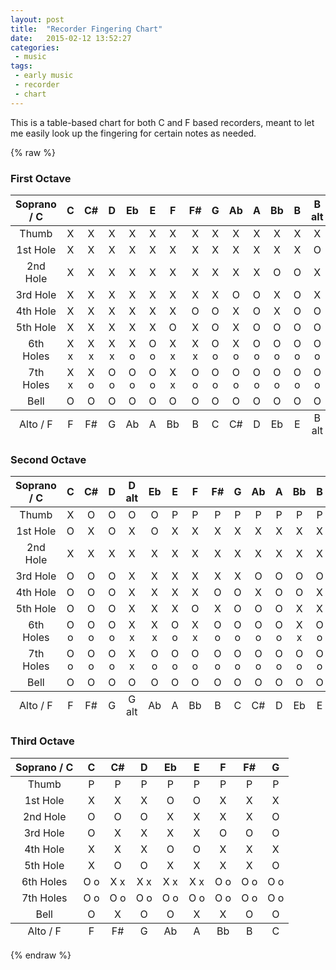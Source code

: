 ```yaml
---
layout: post
title:  "Recorder Fingering Chart"
date:   2015-02-12 13:52:27
categories:
 - music
tags:
 - early music
 - recorder
 - chart
---
```


This is a table-based chart for both C and F based recorders, meant to
let me easily look up the fingering for certain notes as needed.


{% raw %}
<h3 id="first-octave">First Octave</h3>

<table>
  <thead>
    <tr>
      <th style="text-align: center">Soprano / C</th>
      <th style="text-align: center">C</th>
      <th style="text-align: center">C#</th>
      <th style="text-align: center">D</th>
      <th style="text-align: center">Eb</th>
      <th style="text-align: center">E</th>
      <th style="text-align: center">F</th>
      <th style="text-align: center">F#</th>
      <th style="text-align: center">G</th>
      <th style="text-align: center">Ab</th>
      <th style="text-align: center">A</th>
      <th style="text-align: center">Bb</th>
      <th style="text-align: center">B</th>
      <th style="text-align: center">B alt</th>
    </tr>
  </thead>
  <tbody>
    <tr>
      <td style="text-align: center">Thumb</td>
      <td style="text-align: center">X</td>
      <td style="text-align: center">X</td>
      <td style="text-align: center">X</td>
      <td style="text-align: center">X</td>
      <td style="text-align: center">X</td>
      <td style="text-align: center">X</td>
      <td style="text-align: center">X</td>
      <td style="text-align: center">X</td>
      <td style="text-align: center">X</td>
      <td style="text-align: center">X</td>
      <td style="text-align: center">X</td>
      <td style="text-align: center">X</td>
      <td style="text-align: center">X</td>
    </tr>
    <tr>
      <td style="text-align: center">1st Hole</td>
      <td style="text-align: center">X</td>
      <td style="text-align: center">X</td>
      <td style="text-align: center">X</td>
      <td style="text-align: center">X</td>
      <td style="text-align: center">X</td>
      <td style="text-align: center">X</td>
      <td style="text-align: center">X</td>
      <td style="text-align: center">X</td>
      <td style="text-align: center">X</td>
      <td style="text-align: center">X</td>
      <td style="text-align: center">X</td>
      <td style="text-align: center">X</td>
      <td style="text-align: center">O</td>
    </tr>
    <tr>
      <td style="text-align: center">2nd Hole</td>
      <td style="text-align: center">X</td>
      <td style="text-align: center">X</td>
      <td style="text-align: center">X</td>
      <td style="text-align: center">X</td>
      <td style="text-align: center">X</td>
      <td style="text-align: center">X</td>
      <td style="text-align: center">X</td>
      <td style="text-align: center">X</td>
      <td style="text-align: center">X</td>
      <td style="text-align: center">X</td>
      <td style="text-align: center">O</td>
      <td style="text-align: center">O</td>
      <td style="text-align: center">X</td>
    </tr>
    <tr>
      <td style="text-align: center">3rd Hole</td>
      <td style="text-align: center">X</td>
      <td style="text-align: center">X</td>
      <td style="text-align: center">X</td>
      <td style="text-align: center">X</td>
      <td style="text-align: center">X</td>
      <td style="text-align: center">X</td>
      <td style="text-align: center">X</td>
      <td style="text-align: center">X</td>
      <td style="text-align: center">O</td>
      <td style="text-align: center">O</td>
      <td style="text-align: center">X</td>
      <td style="text-align: center">O</td>
      <td style="text-align: center">X</td>
    </tr>
    <tr>
      <td style="text-align: center">4th Hole</td>
      <td style="text-align: center">X</td>
      <td style="text-align: center">X</td>
      <td style="text-align: center">X</td>
      <td style="text-align: center">X</td>
      <td style="text-align: center">X</td>
      <td style="text-align: center">X</td>
      <td style="text-align: center">O</td>
      <td style="text-align: center">O</td>
      <td style="text-align: center">X</td>
      <td style="text-align: center">O</td>
      <td style="text-align: center">X</td>
      <td style="text-align: center">O</td>
      <td style="text-align: center">O</td>
    </tr>
    <tr>
      <td style="text-align: center">5th Hole</td>
      <td style="text-align: center">X</td>
      <td style="text-align: center">X</td>
      <td style="text-align: center">X</td>
      <td style="text-align: center">X</td>
      <td style="text-align: center">X</td>
      <td style="text-align: center">O</td>
      <td style="text-align: center">X</td>
      <td style="text-align: center">O</td>
      <td style="text-align: center">X</td>
      <td style="text-align: center">O</td>
      <td style="text-align: center">O</td>
      <td style="text-align: center">O</td>
      <td style="text-align: center">O</td>
    </tr>
    <tr>
      <td style="text-align: center">6th Holes</td>
      <td style="text-align: center">X x</td>
      <td style="text-align: center">X x</td>
      <td style="text-align: center">X x</td>
      <td style="text-align: center">X o</td>
      <td style="text-align: center">O o</td>
      <td style="text-align: center">X x</td>
      <td style="text-align: center">X x</td>
      <td style="text-align: center">O o</td>
      <td style="text-align: center">X o</td>
      <td style="text-align: center">O o</td>
      <td style="text-align: center">O o</td>
      <td style="text-align: center">O o</td>
      <td style="text-align: center">O o</td>
    </tr>
    <tr>
      <td style="text-align: center">7th Holes</td>
      <td style="text-align: center">X x</td>
      <td style="text-align: center">X o</td>
      <td style="text-align: center">O o</td>
      <td style="text-align: center">O o</td>
      <td style="text-align: center">O o</td>
      <td style="text-align: center">X x</td>
      <td style="text-align: center">O o</td>
      <td style="text-align: center">O o</td>
      <td style="text-align: center">O o</td>
      <td style="text-align: center">O o</td>
      <td style="text-align: center">O o</td>
      <td style="text-align: center">O o</td>
      <td style="text-align: center">O o</td>
    </tr>
    <tr>
      <td style="text-align: center">Bell</td>
      <td style="text-align: center">O</td>
      <td style="text-align: center">O</td>
      <td style="text-align: center">O</td>
      <td style="text-align: center">O</td>
      <td style="text-align: center">O</td>
      <td style="text-align: center">O</td>
      <td style="text-align: center">O</td>
      <td style="text-align: center">O</td>
      <td style="text-align: center">O</td>
      <td style="text-align: center">O</td>
      <td style="text-align: center">O</td>
      <td style="text-align: center">O</td>
      <td style="text-align: center">O</td>
    </tr>
  </tbody>
  <tfoot>
    <tr>
      <td style="text-align: center">Alto / F</td>
      <td style="text-align: center">F</td>
      <td style="text-align: center">F#</td>
      <td style="text-align: center">G</td>
      <td style="text-align: center">Ab</td>
      <td style="text-align: center">A</td>
      <td style="text-align: center">Bb</td>
      <td style="text-align: center">B</td>
      <td style="text-align: center">C</td>
      <td style="text-align: center">C#</td>
      <td style="text-align: center">D</td>
      <td style="text-align: center">Eb</td>
      <td style="text-align: center">E</td>
      <td style="text-align: center">B alt</td>
    </tr>
  </tfoot>
</table>

<!-- more -->

<h3 id="second-octave">Second Octave</h3>

<table>
  <thead>
    <tr>
      <th style="text-align: center">Soprano / C</th>
      <th style="text-align: center">C</th>
      <th style="text-align: center">C#</th>
      <th style="text-align: center">D</th>
      <th style="text-align: center">D alt</th>
      <th style="text-align: center">Eb</th>
      <th style="text-align: center">E</th>
      <th style="text-align: center">F</th>
      <th style="text-align: center">F#</th>
      <th style="text-align: center">G</th>
      <th style="text-align: center">Ab</th>
      <th style="text-align: center">A</th>
      <th style="text-align: center">Bb</th>
      <th style="text-align: center">B</th>
    </tr>
  </thead>
  <tbody>
    <tr>
      <td style="text-align: center">Thumb</td>
      <td style="text-align: center">X</td>
      <td style="text-align: center">O</td>
      <td style="text-align: center">O</td>
      <td style="text-align: center">O</td>
      <td style="text-align: center">O</td>
      <td style="text-align: center">P</td>
      <td style="text-align: center">P</td>
      <td style="text-align: center">P</td>
      <td style="text-align: center">P</td>
      <td style="text-align: center">P</td>
      <td style="text-align: center">P</td>
      <td style="text-align: center">P</td>
      <td style="text-align: center">P</td>
    </tr>
    <tr>
      <td style="text-align: center">1st Hole</td>
      <td style="text-align: center">O</td>
      <td style="text-align: center">X</td>
      <td style="text-align: center">O</td>
      <td style="text-align: center">X</td>
      <td style="text-align: center">O</td>
      <td style="text-align: center">X</td>
      <td style="text-align: center">X</td>
      <td style="text-align: center">X</td>
      <td style="text-align: center">X</td>
      <td style="text-align: center">X</td>
      <td style="text-align: center">X</td>
      <td style="text-align: center">X</td>
      <td style="text-align: center">X</td>
    </tr>
    <tr>
      <td style="text-align: center">2nd Hole</td>
      <td style="text-align: center">X</td>
      <td style="text-align: center">X</td>
      <td style="text-align: center">X</td>
      <td style="text-align: center">X</td>
      <td style="text-align: center">X</td>
      <td style="text-align: center">X</td>
      <td style="text-align: center">X</td>
      <td style="text-align: center">X</td>
      <td style="text-align: center">X</td>
      <td style="text-align: center">X</td>
      <td style="text-align: center">X</td>
      <td style="text-align: center">X</td>
      <td style="text-align: center">X</td>
    </tr>
    <tr>
      <td style="text-align: center">3rd Hole</td>
      <td style="text-align: center">O</td>
      <td style="text-align: center">O</td>
      <td style="text-align: center">O</td>
      <td style="text-align: center">X</td>
      <td style="text-align: center">X</td>
      <td style="text-align: center">X</td>
      <td style="text-align: center">X</td>
      <td style="text-align: center">X</td>
      <td style="text-align: center">X</td>
      <td style="text-align: center">O</td>
      <td style="text-align: center">O</td>
      <td style="text-align: center">O</td>
      <td style="text-align: center">O</td>
    </tr>
    <tr>
      <td style="text-align: center">4th Hole</td>
      <td style="text-align: center">O</td>
      <td style="text-align: center">O</td>
      <td style="text-align: center">O</td>
      <td style="text-align: center">X</td>
      <td style="text-align: center">X</td>
      <td style="text-align: center">X</td>
      <td style="text-align: center">X</td>
      <td style="text-align: center">O</td>
      <td style="text-align: center">O</td>
      <td style="text-align: center">X</td>
      <td style="text-align: center">O</td>
      <td style="text-align: center">O</td>
      <td style="text-align: center">X</td>
    </tr>
    <tr>
      <td style="text-align: center">5th Hole</td>
      <td style="text-align: center">O</td>
      <td style="text-align: center">O</td>
      <td style="text-align: center">O</td>
      <td style="text-align: center">X</td>
      <td style="text-align: center">X</td>
      <td style="text-align: center">X</td>
      <td style="text-align: center">O</td>
      <td style="text-align: center">X</td>
      <td style="text-align: center">O</td>
      <td style="text-align: center">O</td>
      <td style="text-align: center">O</td>
      <td style="text-align: center">X</td>
      <td style="text-align: center">X</td>
    </tr>
    <tr>
      <td style="text-align: center">6th Holes</td>
      <td style="text-align: center">O o</td>
      <td style="text-align: center">O o</td>
      <td style="text-align: center">O o</td>
      <td style="text-align: center">X x</td>
      <td style="text-align: center">X x</td>
      <td style="text-align: center">O o</td>
      <td style="text-align: center">X x</td>
      <td style="text-align: center">O o</td>
      <td style="text-align: center">O o</td>
      <td style="text-align: center">O o</td>
      <td style="text-align: center">O o</td>
      <td style="text-align: center">X x</td>
      <td style="text-align: center">O o</td>
    </tr>
    <tr>
      <td style="text-align: center">7th Holes</td>
      <td style="text-align: center">O o</td>
      <td style="text-align: center">O o</td>
      <td style="text-align: center">O o</td>
      <td style="text-align: center">X x</td>
      <td style="text-align: center">O o</td>
      <td style="text-align: center">O o</td>
      <td style="text-align: center">O o</td>
      <td style="text-align: center">O o</td>
      <td style="text-align: center">O o</td>
      <td style="text-align: center">O o</td>
      <td style="text-align: center">O o</td>
      <td style="text-align: center">O o</td>
      <td style="text-align: center">O o</td>
    </tr>
    <tr>
      <td style="text-align: center">Bell</td>
      <td style="text-align: center">O</td>
      <td style="text-align: center">O</td>
      <td style="text-align: center">O</td>
      <td style="text-align: center">O</td>
      <td style="text-align: center">O</td>
      <td style="text-align: center">O</td>
      <td style="text-align: center">O</td>
      <td style="text-align: center">O</td>
      <td style="text-align: center">O</td>
      <td style="text-align: center">O</td>
      <td style="text-align: center">O</td>
      <td style="text-align: center">O</td>
      <td style="text-align: center">O</td>
    </tr>
  </tbody>
  <tfoot>
    <tr>
      <td style="text-align: center">Alto / F</td>
      <td style="text-align: center">F</td>
      <td style="text-align: center">F#</td>
      <td style="text-align: center">G</td>
      <td style="text-align: center">G alt</td>
      <td style="text-align: center">Ab</td>
      <td style="text-align: center">A</td>
      <td style="text-align: center">Bb</td>
      <td style="text-align: center">B</td>
      <td style="text-align: center">C</td>
      <td style="text-align: center">C#</td>
      <td style="text-align: center">D</td>
      <td style="text-align: center">Eb</td>
      <td style="text-align: center">E</td>
    </tr>
  </tfoot>
</table>

<h3 id="third-octave">Third Octave</h3>

<table>
  <thead>
    <tr>
      <th style="text-align: center">Soprano / C</th>
      <th style="text-align: center">C</th>
      <th style="text-align: center">C#</th>
      <th style="text-align: center">D</th>
      <th style="text-align: center">Eb</th>
      <th style="text-align: center">E</th>
      <th style="text-align: center">F</th>
      <th style="text-align: center">F#</th>
      <th style="text-align: center">G</th>
    </tr>
  </thead>
  <tbody>
    <tr>
      <td style="text-align: center">Thumb</td>
      <td style="text-align: center">P</td>
      <td style="text-align: center">P</td>
      <td style="text-align: center">P</td>
      <td style="text-align: center">P</td>
      <td style="text-align: center">P</td>
      <td style="text-align: center">P</td>
      <td style="text-align: center">P</td>
      <td style="text-align: center">P</td>
    </tr>
    <tr>
      <td style="text-align: center">1st Hole</td>
      <td style="text-align: center">X</td>
      <td style="text-align: center">X</td>
      <td style="text-align: center">X</td>
      <td style="text-align: center">O</td>
      <td style="text-align: center">O</td>
      <td style="text-align: center">X</td>
      <td style="text-align: center">X</td>
      <td style="text-align: center">X</td>
    </tr>
    <tr>
      <td style="text-align: center">2nd Hole</td>
      <td style="text-align: center">O</td>
      <td style="text-align: center">O</td>
      <td style="text-align: center">O</td>
      <td style="text-align: center">X</td>
      <td style="text-align: center">X</td>
      <td style="text-align: center">X</td>
      <td style="text-align: center">X</td>
      <td style="text-align: center">O</td>
    </tr>
    <tr>
      <td style="text-align: center">3rd Hole</td>
      <td style="text-align: center">O</td>
      <td style="text-align: center">X</td>
      <td style="text-align: center">X</td>
      <td style="text-align: center">X</td>
      <td style="text-align: center">X</td>
      <td style="text-align: center">O</td>
      <td style="text-align: center">O</td>
      <td style="text-align: center">O</td>
    </tr>
    <tr>
      <td style="text-align: center">4th Hole</td>
      <td style="text-align: center">X</td>
      <td style="text-align: center">X</td>
      <td style="text-align: center">X</td>
      <td style="text-align: center">O</td>
      <td style="text-align: center">O</td>
      <td style="text-align: center">X</td>
      <td style="text-align: center">X</td>
      <td style="text-align: center">X</td>
    </tr>
    <tr>
      <td style="text-align: center">5th Hole</td>
      <td style="text-align: center">X</td>
      <td style="text-align: center">O</td>
      <td style="text-align: center">O</td>
      <td style="text-align: center">X</td>
      <td style="text-align: center">X</td>
      <td style="text-align: center">X</td>
      <td style="text-align: center">X</td>
      <td style="text-align: center">O</td>
    </tr>
    <tr>
      <td style="text-align: center">6th Holes</td>
      <td style="text-align: center">O o</td>
      <td style="text-align: center">X x</td>
      <td style="text-align: center">X x</td>
      <td style="text-align: center">X x</td>
      <td style="text-align: center">X x</td>
      <td style="text-align: center">O o</td>
      <td style="text-align: center">O o</td>
      <td style="text-align: center">O o</td>
    </tr>
    <tr>
      <td style="text-align: center">7th Holes</td>
      <td style="text-align: center">O o</td>
      <td style="text-align: center">O o</td>
      <td style="text-align: center">O o</td>
      <td style="text-align: center">O o</td>
      <td style="text-align: center">O o</td>
      <td style="text-align: center">O o</td>
      <td style="text-align: center">O o</td>
      <td style="text-align: center">O o</td>
    </tr>
    <tr>
      <td style="text-align: center">Bell</td>
      <td style="text-align: center">O</td>
      <td style="text-align: center">X</td>
      <td style="text-align: center">O</td>
      <td style="text-align: center">O</td>
      <td style="text-align: center">X</td>
      <td style="text-align: center">X</td>
      <td style="text-align: center">O</td>
      <td style="text-align: center">O</td>
    </tr>
  </tbody>
  <tfoot>
    <tr>
      <td style="text-align: center">Alto / F</td>
      <td style="text-align: center">F</td>
      <td style="text-align: center">F#</td>
      <td style="text-align: center">G</td>
      <td style="text-align: center">Ab</td>
      <td style="text-align: center">A</td>
      <td style="text-align: center">Bb</td>
      <td style="text-align: center">B</td>
      <td style="text-align: center">C</td>
    </tr>
  </tfoot>
</table>

{% endraw %}
